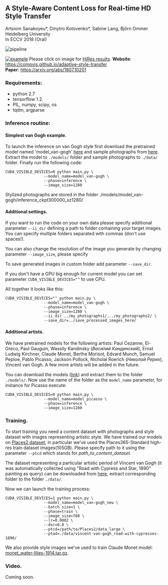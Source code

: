 ## A Style-Aware Content Loss for Real-time HD Style Transfer
Artsiom Sanakoyeu*, Dmytro Kotovenko*, Sabine Lang, Björn Ommer  
Heidelberg University  
In ECCV 2018 (Oral)  


![pipeline](https://compvis.github.io/adaptive-style-transfer/images/eccv_pipeline_diagram_new_symbols_v2_4.jpg "Method pipeline")


[![example](https://compvis.github.io/adaptive-style-transfer/images/adaptive-style-transfer_chart_2048px.jpg "Stylization")](https://compvis.github.io/adaptive-style-transfer/images/adaptive-style-transfer_chart.jpg)
Please click on image for [HiRes results](https://compvis.github.io/adaptive-style-transfer/images/adaptive-style-transfer_chart.jpg).
**Website**: https://compvis.github.io/adaptive-style-transfer   
**Paper**: https://arxiv.org/abs/1807.10201

### Requirements:
- python 2.7
- tensorflow 1.2.
- PIL, numpy, scipy, os 
- tqdm, argparse

### Inference routine:
#### Simplest van Gogh example.
To launch the inference on van Gogh style first download the pretrained model named 'model_van-gogh' 
[here](https://hcicloud.iwr.uni-heidelberg.de/index.php/s/XXVKT5grAquXNqi) 
and sample photographs from [here](https://hcicloud.iwr.uni-heidelberg.de/index.php/s/NcJj2oLBTYuT1tf). 
Extract the model to `./models/` folder  and sample photographs to `./data/` folder.
Finally run the following code:

```
CUDA_VISIBLE_DEVICES=0 python main.py \
                 --model_name=model_van-gogh \
                 --phase=inference \
                 --image_size=1280
```
Stylized photographs are stored in the folder ./models/model_van-gogh/inference_ckpt300000_sz1280/

#### Additional settings.
If you want to run the code on your own data please specify additional parameter `--ii_dir` defining a path to folder 
containing your target images. You can specify multiple folders separated with commas (don't use spaces!).  

You can also change the resolution of the image you generate by changing parameter
`--image_size`, please specify 

To save generated images in custom folder add parameter `--save_dir`.

If you don't have a GPU big enough for current model you can set parameter `CUDA_VISIBLE_DEVICES=""` to use CPU. 
    
All together it looks like this: 
```
CUDA_VISIBLE_DEVICES="" python main.py \
                 --model_name=model_van-gogh \
                 --phase=inference \
                 --image_size=1280 \
                 --ii_dir ../my_photographs1/,../my_photographs2/ \
                 --save_dir=../save_processed_images_here/
``` 
#### Additional artists.
We have pretrained models for the following artists:
Paul Cezanne, El-Greco, Paul Gauguin, Wassily Kandinsky (_Василий Кандинский_), Ernst Ludwig Kirchner,
Claude Monet, Berthe Morisot, Edvard Munch, Samuel Peploe, Pablo Picasso, Jackson Pollock, 
Nicholal Roerich (_Николай Рерих_), Vincent van Gogh. A few more artists will be added in the future.

You can download the models ([link](https://hcicloud.iwr.uni-heidelberg.de/index.php/s/XXVKT5grAquXNqi))
and extract them to the folder `./models/`. Now use the name of the folder as the `model_name` parameter, for instance 
for Picasso execute: 
```
CUDA_VISIBLE_DEVICES=0 python main.py \
                 --model_name=model_picasso \
                 --phase=inference \
                 --image_size=1280
```
    
### Training.
To start training you need a content dataset with photographs and style dataset with images representing artistic style.
We have trained our models on [Places2 dataset](http://places2.csail.mit.edu/), in particular we've used the Places365-Standard
high-res train dataset images(105GB). Please specify path to it using the parameter `--ptcd` which stands for 
_path_to_content_dataset_.

The dataset representing a particular artistic period of Vincent van Gogh (it was automatically collected using "Road with Cypress and Star, 1890" painting as query) can be 
downloaded from [here](https://hcicloud.iwr.uni-heidelberg.de/index.php/s/NcJj2oLBTYuT1tf/download?path=%2F&files=vincent-van-gogh_road-with-cypresses-1890.tar.gz), extract corresponding folder to the folder
`./data/`.   

Now we can launch the training process:
```
CUDA_VISIBLE_DEVICES=1 python main.py \
                 --model_name=model_van-gogh_new \
                 --batch_size=1 \
                 --phase=train \
                 --image_size=768 \
                 --lr=0.0002 \
                 --dsr=0.8 \
                 --ptcd=/path/to/Places2/data_large \
                 --ptad=./data/vincent-van-gogh_road-with-cypresses-1890/
```                 
    
We also provide style images we've used to train Claude Monet model: [monet_water-lilies-1914.tar.gz](https://hcicloud.iwr.uni-heidelberg.de/index.php/s/NcJj2oLBTYuT1tf/download?path=%2F&files=monet_water-lilies-1914.tar.gz).  
### Video.
Coming soon.


